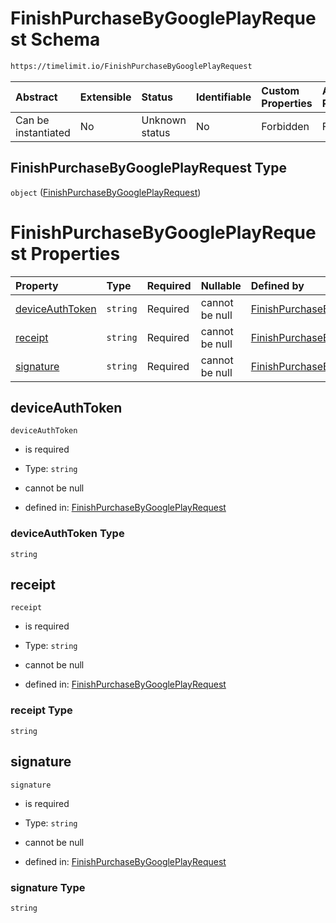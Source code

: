 # FinishPurchaseByGooglePlayRequest Schema

```txt
https://timelimit.io/FinishPurchaseByGooglePlayRequest
```



| Abstract            | Extensible | Status         | Identifiable | Custom Properties | Additional Properties | Access Restrictions | Defined In                                                                                                            |
| :------------------ | :--------- | :------------- | :----------- | :---------------- | :-------------------- | :------------------ | :-------------------------------------------------------------------------------------------------------------------- |
| Can be instantiated | No         | Unknown status | No           | Forbidden         | Forbidden             | none                | [FinishPurchaseByGooglePlayRequest.schema.json](FinishPurchaseByGooglePlayRequest.schema.json "open original schema") |

## FinishPurchaseByGooglePlayRequest Type

`object` ([FinishPurchaseByGooglePlayRequest](finishpurchasebygoogleplayrequest.md))

# FinishPurchaseByGooglePlayRequest Properties

| Property                            | Type     | Required | Nullable       | Defined by                                                                                                                                                                                |
| :---------------------------------- | :------- | :------- | :------------- | :---------------------------------------------------------------------------------------------------------------------------------------------------------------------------------------- |
| [deviceAuthToken](#deviceauthtoken) | `string` | Required | cannot be null | [FinishPurchaseByGooglePlayRequest](finishpurchasebygoogleplayrequest-properties-deviceauthtoken.md "https://timelimit.io/FinishPurchaseByGooglePlayRequest#/properties/deviceAuthToken") |
| [receipt](#receipt)                 | `string` | Required | cannot be null | [FinishPurchaseByGooglePlayRequest](finishpurchasebygoogleplayrequest-properties-receipt.md "https://timelimit.io/FinishPurchaseByGooglePlayRequest#/properties/receipt")                 |
| [signature](#signature)             | `string` | Required | cannot be null | [FinishPurchaseByGooglePlayRequest](finishpurchasebygoogleplayrequest-properties-signature.md "https://timelimit.io/FinishPurchaseByGooglePlayRequest#/properties/signature")             |

## deviceAuthToken



`deviceAuthToken`

* is required

* Type: `string`

* cannot be null

* defined in: [FinishPurchaseByGooglePlayRequest](finishpurchasebygoogleplayrequest-properties-deviceauthtoken.md "https://timelimit.io/FinishPurchaseByGooglePlayRequest#/properties/deviceAuthToken")

### deviceAuthToken Type

`string`

## receipt



`receipt`

* is required

* Type: `string`

* cannot be null

* defined in: [FinishPurchaseByGooglePlayRequest](finishpurchasebygoogleplayrequest-properties-receipt.md "https://timelimit.io/FinishPurchaseByGooglePlayRequest#/properties/receipt")

### receipt Type

`string`

## signature



`signature`

* is required

* Type: `string`

* cannot be null

* defined in: [FinishPurchaseByGooglePlayRequest](finishpurchasebygoogleplayrequest-properties-signature.md "https://timelimit.io/FinishPurchaseByGooglePlayRequest#/properties/signature")

### signature Type

`string`
